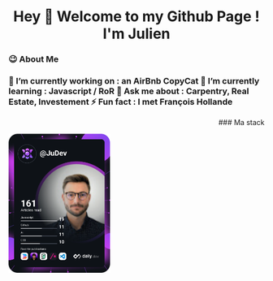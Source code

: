 <h1 align="center">Hey 👋 Welcome to my Github Page ! I'm Julien</h1>

<div align="left">
  <h3>😉 About Me<h3>
  🔭 I’m currently working on : an AirBnb CopyCat
  🌱 I’m currently learning : Javascript / RoR
  💬 Ask me about : Carpentry, Real Estate, Investement
  ⚡ Fun fact : I met François Hollande
</div>
<div align="right">
  ### Ma stack
</div>











<a href="https://app.daily.dev/DailyDevTips"><img src="https://github.com/j-mouellic/j-mouellic/blob/main/devcard.svg" width="200" alt="Julien Mouellic's Dev Card"/></a>
